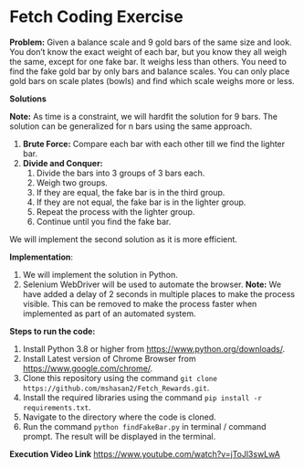 # Fetch Coding Exercise

**Problem:** Given a balance scale and 9 gold bars of the same size and look. You don’t know the exact weight of each bar, but you know they all weigh the same, except for one fake bar. It weighs less than others. You need to find the fake gold bar by only bars and balance scales. You can only place gold bars on scale plates (bowls) and find which scale weighs more or less.

**Solutions**

**Note:** As time is a constraint, we will hardfit the solution for 9 bars. The solution can be generalized for n bars using the same approach.

1. **Brute Force:** Compare each bar with each other till we find the lighter bar.
2. **Divide and Conquer:** 
    1. Divide the bars into 3 groups of 3 bars each. 
    2. Weigh two groups.
    3. If they are equal, the fake bar is in the third group.
    4. If they are not equal, the fake bar is in the lighter group.
    5. Repeat the process with the lighter group. 
    6. Continue until you find the fake bar.

We will implement the second solution as it is more efficient.

**Implementation**: 
1. We will implement the solution in Python.
2. Selenium WebDriver will be used to automate the browser.
**Note:** We have added a delay of 2 seconds in multiple places to make the process visible. This can be removed to make the process faster when implemented as part of an automated system.

**Steps to run the code:**
1. Install Python 3.8 or higher from https://www.python.org/downloads/.
2. Install Latest version of Chrome Browser from https://www.google.com/chrome/.
3. Clone this repository using the command `git clone https://github.com/mshasan2/Fetch_Rewards.git`.
4. Install the required libraries using the command `pip install -r requirements.txt`.
5. Navigate to the directory where the code is cloned.
6. Run the command `python findFakeBar.py` in terminal / command prompt. The result will be displayed in the terminal.

**Execution Video Link** https://www.youtube.com/watch?v=jToJl3swLwA